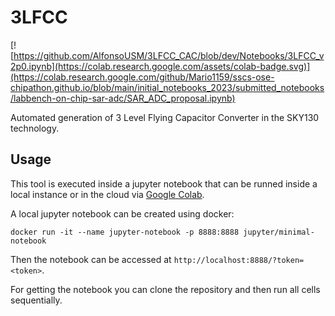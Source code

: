 # 3LFCC

[![https://github.com/AlfonsoUSM/3LFCC_CAC/blob/dev/Notebooks/3LFCC_v2p0.ipynb](https://colab.research.google.com/assets/colab-badge.svg)](https://colab.research.google.com/github/Mario1159/sscs-ose-chipathon.github.io/blob/main/initial_notebooks_2023/submitted_notebooks/labbench-on-chip-sar-adc/SAR_ADC_proposal.ipynb)

Automated generation of 3 Level Flying Capacitor Converter in the SKY130 technology.

## Usage
This tool is executed inside a jupyter notebook that can be runned inside a local instance or in the cloud via [Google Colab]().

A local jupyter notebook can be created using docker:
```
docker run -it --name jupyter-notebook -p 8888:8888 jupyter/minimal-notebook
```
Then the notebook can be accessed at `http://localhost:8888/?token=<token>`.

For getting the notebook you can clone the repository and then run all cells sequentially.
